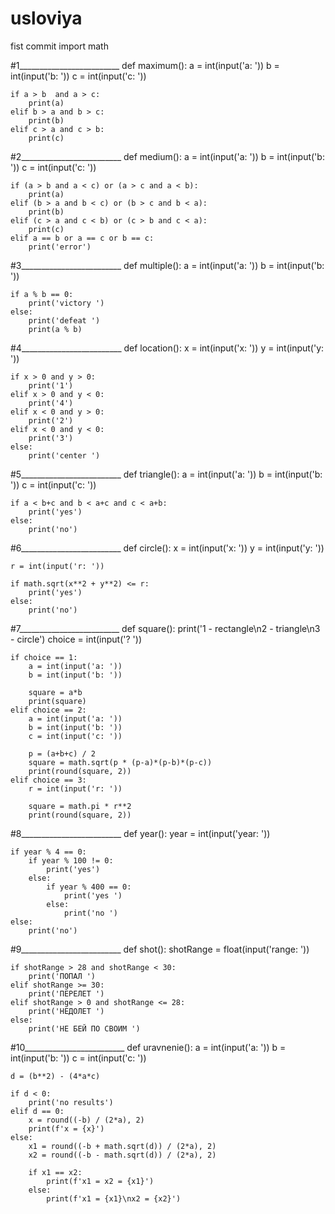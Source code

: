 # usloviya
fist commit
import math

#1_________________________
def maximum():
    a = int(input('a: '))
    b = int(input('b: '))
    c = int(input('c: '))
    
    if a > b  and a > c:
        print(a)
    elif b > a and b > c:
        print(b)
    elif c > a and c > b:
        print(c)

#2_________________________
def medium():
    a = int(input('a: '))
    b = int(input('b: '))
    c = int(input('c: '))

    if (a > b and a < c) or (a > c and a < b):
        print(a)
    elif (b > a and b < c) or (b > c and b < a):
        print(b)
    elif (c > a and c < b) or (c > b and c < a):
        print(c)
    elif a == b or a == c or b == c:
        print('error')

#3_________________________
def multiple():
    a = int(input('a: '))
    b = int(input('b: '))

    if a % b == 0:
        print('victory ')
    else:
        print('defeat ')
        print(a % b)

#4_________________________
def location():
    x = int(input('x: '))
    y = int(input('y: '))

    if x > 0 and y > 0:
        print('1')
    elif x > 0 and y < 0:
        print('4')
    elif x < 0 and y > 0:
        print('2')
    elif x < 0 and y < 0:
        print('3')
    else:
        print('center ')

#5_________________________
def triangle():
    a = int(input('a: '))
    b = int(input('b: '))
    c = int(input('c: '))

    if a < b+c and b < a+c and c < a+b:
        print('yes')
    else:
        print('no')

#6_________________________
def circle():
    x = int(input('x: '))
    y = int(input('y: '))

    r = int(input('r: '))

    if math.sqrt(x**2 + y**2) <= r:
        print('yes')
    else:
        print('no')

#7_________________________
def square():
    print('1 - rectangle\n2 - triangle\n3 - circle')
    choice = int(input('? '))

    if choice == 1:
        a = int(input('a: '))
        b = int(input('b: '))

        square = a*b
        print(square)
    elif choice == 2:
        a = int(input('a: '))
        b = int(input('b: '))
        c = int(input('c: '))

        p = (a+b+c) / 2
        square = math.sqrt(p * (p-a)*(p-b)*(p-c))
        print(round(square, 2))
    elif choice == 3:
        r = int(input('r: '))

        square = math.pi * r**2
        print(round(square, 2))

#8_________________________
def year():
    year = int(input('year: '))

    if year % 4 == 0:
        if year % 100 != 0:
            print('yes')
        else:
            if year % 400 == 0:
                print('yes ')
            else:
                print('no ')
    else:
        print('no')

#9_________________________
def shot():
    shotRange = float(input('range: '))

    if shotRange > 28 and shotRange < 30:
        print('ПОПАЛ ')
    elif shotRange >= 30:
        print('ПЕРЕЛЕТ ')
    elif shotRange > 0 and shotRange <= 28:
        print('НЕДОЛЕТ ')
    else:
        print('НЕ БЕЙ ПО СВОИМ ')

#10_________________________
def uravnenie():
    a = int(input('a: '))
    b = int(input('b: '))
    c = int(input('c: '))

    d = (b**2) - (4*a*c)

    if d < 0:
        print('no results')
    elif d == 0:
        x = round((-b) / (2*a), 2)
        print(f'x = {x}')
    else:
        x1 = round((-b + math.sqrt(d)) / (2*a), 2)
        x2 = round((-b - math.sqrt(d)) / (2*a), 2)

        if x1 == x2:
            print(f'x1 = x2 = {x1}')
        else:
            print(f'x1 = {x1}\nx2 = {x2}')
